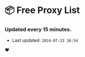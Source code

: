 # :package: Free Proxy List
### Updated every 15 minutes.

- Last updated: `2024-07-23 10:54`

:heart:
